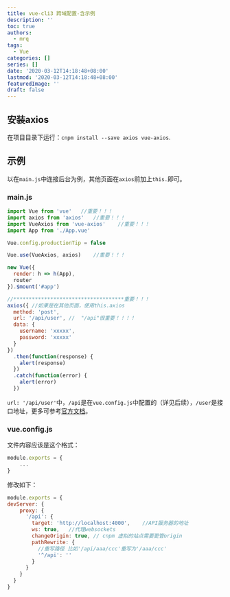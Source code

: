 ```yaml
---
title: vue-cli3 跨域配置-含示例
description: ''
toc: true
authors:
  - mrq
tags:
  - Vue
categories: []
series: []
date: '2020-03-12T14:18:48+08:00'
lastmod: '2020-03-12T14:18:48+08:00'
featuredImage: ''
draft: false
---
```


## 安装axios  

在项目目录下运行：`cnpm install --save axios vue-axios`.

## 示例

以在`main.js`中连接后台为例，其他页面在`axios`前加上`this.`即可。  

### main.js

```javascript
import Vue from 'vue'   //重要！！！
import axios from 'axios'   //重要！！！
import VueAxios from 'vue-axios'    //重要！！！
import App from './App.vue'

Vue.config.productionTip = false

Vue.use(VueAxios, axios)    //重要！！！

new Vue({
  render: h => h(App),
  router
}).$mount('#app')

//************************************重要！！！
axios({ //如果是在其他页面，使用this.axios
  method: 'post',
  url: '/api/user', //  "/api"很重要！！！！
  data: {
    username: 'xxxxx',
    password: 'xxxxx'
  }
})
  .then(function(response) {
    alert(response)
  })
  .catch(function(error) {
    alert(error)
  })
```

`url: '/api/user'`中，`/api`是在`vue.config.js`中配置的（详见后续），`/user`是接口地址，更多可参考[官方文档](https://github.com/axios/axios)。  

### vue.config.js

文件内容应该是这个格式：  

```javascript
module.exports = {
    ...
}
```

修改如下：  

```javascript
module.exports = {
devServer: {
    proxy: {
      '/api': {
        target: 'http://localhost:4000',    //API服务器的地址
        ws: true,   //代理websockets
        changeOrigin: true, // cnpm 虚拟的站点需要更管origin
        pathRewrite: {
          //重写路径 比如'/api/aaa/ccc'重写为'/aaa/ccc'
          '^/api': ''
        }
      }
    }
  }
}
```